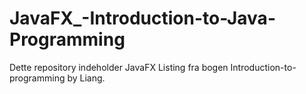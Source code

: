 # JavaFX_-Introduction-to-Java-Programming

Dette repository indeholder JavaFX Listing fra bogen Introduction-to-programming by Liang.
